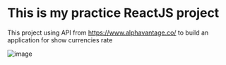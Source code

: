 # This is my practice ReactJS project 

This project using API from https://www.alphavantage.co/ to build an application for show currencies rate

![image](https://user-images.githubusercontent.com/110070138/217652100-9ed76deb-33ab-4f0d-94a6-903f72b64387.png)

